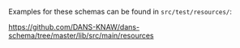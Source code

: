Examples for these schemas can be found in `src/test/resources/`:

https://github.com/DANS-KNAW/dans-schema/tree/master/lib/src/main/resources

